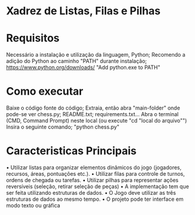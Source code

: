 # Xadrez de Listas, Filas e Pilhas

# Requisitos
Necessário a instalação e utilização da linguagem, Python;
  Recomendo a adição do Python ao caminho "PATH" durante instalação;
    https://www.python.org/downloads/
      "Add python.exe to PATH"

# Como executar
  Baixe o código fonte do código;
    Extraia, então abra "main-folder" onde pode-se ver chess.py; README.txt; requirements.txt...
      Abra o terminal (CMD, Command Prompt) neste local (ou execute "cd "local do arquivo"")
        Insira o seguinte comando;
          "python chess.py"

# Caracteristicas Principais

• Utilizar listas para organizar elementos dinâmicos do jogo (jogadores, recursos, áreas, pontuações etc.).
• Utilizar filas para controle de turnos, ordens de chegada ou tarefas.
• Utilizar pilhas para representar ações reversíveis (seleção, retirar seleção de peças) 
• A implementação tem que ser feita utilizando estruturas de dados.
• O Jogo deve utilizar as três estruturas de dados ao mesmo tempo.
• O projeto pode ter interface em modo texto ou gráfica